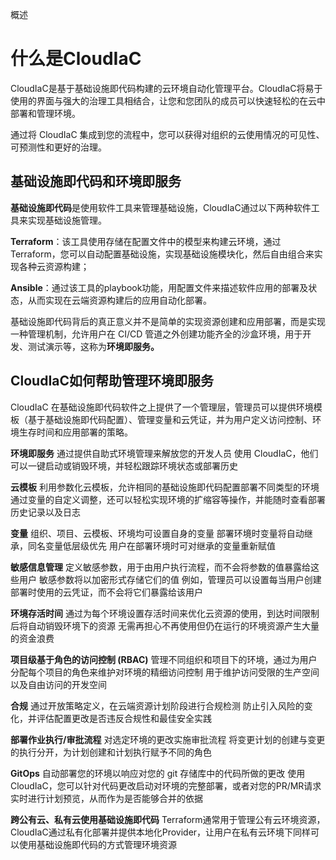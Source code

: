 概述

# 什么是CloudIaC

CloudIaC是基于基础设施即代码构建的云环境自动化管理平台。CloudIaC将易于使用的界面与强大的治理工具相结合，让您和您团队的成员可以快速轻松的在云中部署和管理环境。

通过将 CloudIaC 集成到您的流程中，您可以获得对组织的云使用情况的可见性、可预测性和更好的治理。

## 基础设施即代码和环境即服务

**基础设施即代码**是使用软件工具来管理基础设施，CloudIaC通过以下两种软件工具来实现基础设施管理。

**Terraform**：该工具使用存储在配置文件中的模型来构建云环境，通过Terraform，您可以自动配置基础设施，实现基础设施模块化，然后自由组合来实现各种云资源构建；

**Ansible**：通过该工具的playbook功能，用配置文件来描述软件应用的部署及状态，从而实现在云端资源构建后的应用自动化部署。

基础设施即代码背后的真正意义并不是简单的实现资源创建和应用部署，而是实现一种管理机制，允许用户在 CI/CD 管道之外创建功能齐全的沙盒环境，用于开发、测试演示等，这称为**环境即服务。**

## CloudIaC如何帮助管理环境即服务

CloudIaC 在基础设施即代码软件之上提供了一个管理层，管理员可以提供环境模板（基于基础设施即代码配置）、管理变量和云凭证，并为用户定义访问控制、环境生存时间和应用部署的策略。

**环境即服务**
通过提供自助式环境管理来解放您的开发人员
使用 CloudIaC，他们可以一键启动或销毁环境，并轻松跟踪环境状态或部署历史

**云模板**
利用参数化云模板，允许相同的基础设施即代码配置部署不同类型的环境
通过变量的自定义调整，还可以轻松实现环境的扩缩容等操作，并能随时查看部署历史记录以及日志

**变量**
组织、项目、云模板、环境均可设置自身的变量
部署环境时变量将自动继承，同名变量低层级优先
用户在部署环境时可对继承的变量重新赋值

**敏感信息管理**
定义敏感参数，用于由用户执行流程，而不会将参数的值暴露给这些用户
敏感参数将以加密形式存储它们的值
例如，管理员可以设置每当用户创建部署时使用的云凭证，而不会将它们暴露给该用户

**环境存活时间**
通过为每个环境设置存活时间来优化云资源的使用，到达时间限制后将自动销毁环境下的资源
无需再担心不再使用但仍在运行的环境资源产生大量的资金浪费

**项目级基于角色的访问控制 (RBAC)**
管理不同组织和项目下的环境，通过为用户分配每个项目的角色来维护对环境的精细访问控制
用于维护访问受限的生产空间以及自由访问的开发空间

**合规**
通过开放策略定义，在云端资源计划阶段进行合规检测
防止引入风险的变化，并评估配置更改是否违反合规性和最佳安全实践

**部署作业执行/审批流程**
对选定环境的更改实施审批流程
将变更计划的创建与变更的执行分开，为计划创建和计划执行赋予不同的角色

**GitOps**
自动部署您的环境以响应对您的 git 存储库中的代码所做的更改
使用CloudIaC，您可以针对代码更改启动对环境的完整部署，或者对您的PR/MR请求实时进行计划预览，从而作为是否能够合并的依据

**跨公有云、私有云使用基础设施即代码**
Terraform通常用于管理公有云环境资源，CloudIaC通过私有化部署并提供本地化Provider，让用户在私有云环境下同样可以使用基础设施即代码的方式管理环境资源